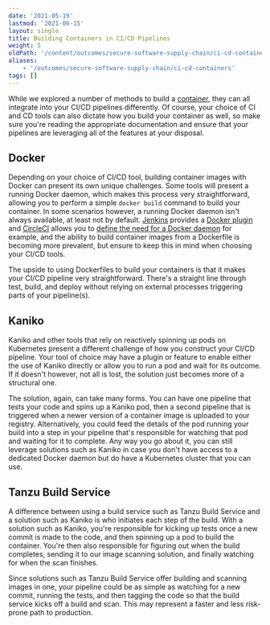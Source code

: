 ```yaml
---
date: '2021-05-19'
lastmod: '2021-06-15'
layout: single
title: Building Containers in CI/CD Pipelines
weight: 5
oldPath: '/content/outcomes/secure-software-supply-chain/ci-cd-containers.md'
aliases:
    - '/outcomes/secure-software-supply-chain/ci-cd-containers'
tags: []
---
```


While we explored a number of methods to build a [container](/guides/what-are-containers/), they can all integrate into your CI/CD pipelines differently. Of course, your choice of CI and CD tools can also dictate how you build your container as well, so make sure you're reading the appropriate documentation and ensure that your pipelines are leveraging all of the features at your disposal.

## Docker

Depending on your choice of CI/CD tool, building container images with Docker can present its own unique challenges. Some tools will present a running Docker daemon, which makes this process very straightforward, allowing you to perform a simple `docker build` command to build your container. In some scenarios however, a running Docker daemon isn't always available, at least not by default. [Jenkins](https://www.jenkins.io/) provides a [Docker plugin](https://plugins.jenkins.io/docker-plugin/) and [CircleCI](https://circleci.com/) allows you to [define the need for a Docker daemon](https://circleci.com/docs/2.0/building-docker-images/) for example, and the ability to build container images from a Dockerfile is becoming more prevalent, but ensure to keep this in mind when choosing your CI/CD tools.

The upside to using Dockerfiles to build your containers is that it makes your CI/CD pipeline very straightforward. There's a straight line through test, build, and deploy without relying on external processes triggering parts of your pipeline(s).

## Kaniko

Kaniko and other tools that rely on reactively spinning up pods on Kubernetes present a different challenge of how you construct your CI/CD pipeline. Your tool of choice may have a plugin or feature to enable either the use of Kaniko directly or allow you to run a pod and wait for its outcome. If it doesn't however, not all is lost, the solution just becomes more of a structural one.

The solution, again, can take many forms. You can have one pipeline that tests your code and spins up a Kaniko pod, then a second pipeline that is triggered when a newer version of a container image is uploaded to your registry. Alternatively, you could feed the details of the pod running your build into a step in your pipeline that's responsible for watching that pod and waiting for it to complete. Any way you go about it, you can still leverage solutions such as Kaniko in case you don't have access to a dedicated Docker daemon but do have a Kubernetes cluster that you can use.

## Tanzu Build Service

A difference between using a build service such as Tanzu Build Service and a solution such as Kaniko is who initiates each step of the build. With a solution such as Kaniko, you're responsible for kicking up tests once a new commit is made to the code, and then spinning up a pod to build the container. You're then also responsible for figuring out when the build completes, sending it to our image scanning solution, and finally watching for when the scan finishes.

Since solutions such as Tanzu Build Service offer building and scanning images in one, your pipeline could be as simple as watching for a new commit, running the tests, and then tagging the code so that the build service kicks off a build and scan. This may represent a faster and less risk-prone path to production.
